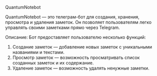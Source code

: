 QuantumNotebot

QuantumNotebot — это телеграм-бот для создания, хранения, просмотра и удаления заметок. Он позволяет пользователям легко управлять своими заметками прямо через Telegram.

Описание:
Бот предоставляет пользователю несколько функций:

1) Создание заметок — добавление новых заметок с уникальными названиями и текстами.
2) Просмотр заметок — возможность просматривать список созданных заметок и их содержание.
3) Удаление заметок — возможность удалять ненужные заметки.